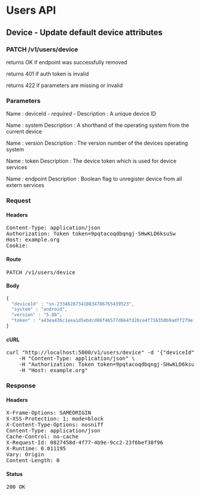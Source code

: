 # Users API

## Device - Update default device attributes

### PATCH /v1/users/device

returns OK if endpoint was successfully removed

returns 401 if auth token is invalid

returns 422 if parameters are missing or invalid

### Parameters

Name : deviceId *- required -*
Description : A unique device ID

Name : system
Description : A shorthand of the operating system from the current device

Name : version
Description : The version number of the devices operating system

Name : token
Description : The device token which is used for device services

Name : endpoint
Description : Boolean flag to unregister device from all extern services

### Request

#### Headers

<pre>Content-Type: application/json
Authorization: Token token=9pqtacoqdbqngj-SHwKLD6ksuSw
Host: example.org
Cookie: </pre>

#### Route

<pre>PATCH /v1/users/device</pre>

#### Body
```javascript
{
  "deviceId" : "sn-233462873410834786765439523",
  "system" : "android",
  "version" : "5.0b",
  "token" : "a43ea436c1eea1d5ebdcd86f46577d664fd28ce4f716350b9adff279e1bbc2ee"
}
```


#### cURL

<pre class="request">curl &quot;http://localhost:5000/v1/users/device&quot; -d &#39;{&quot;deviceId&quot;:&quot;sn-233462873410834786765439523&quot;,&quot;system&quot;:&quot;android&quot;,&quot;version&quot;:&quot;5.0b&quot;,&quot;token&quot;:&quot;a43ea436c1eea1d5ebdcd86f46577d664fd28ce4f716350b9adff279e1bbc2ee&quot;}&#39; -X PATCH \
	-H &quot;Content-Type: application/json&quot; \
	-H &quot;Authorization: Token token=9pqtacoqdbqngj-SHwKLD6ksuSw&quot; \
	-H &quot;Host: example.org&quot;</pre>

### Response

#### Headers

<pre>X-Frame-Options: SAMEORIGIN
X-XSS-Protection: 1; mode=block
X-Content-Type-Options: nosniff
Content-Type: application/json
Cache-Control: no-cache
X-Request-Id: 0827458d-4f77-4b9e-9cc2-23f6bef30f96
X-Runtime: 0.011195
Vary: Origin
Content-Length: 0</pre>

#### Status

<pre>200 OK</pre>

